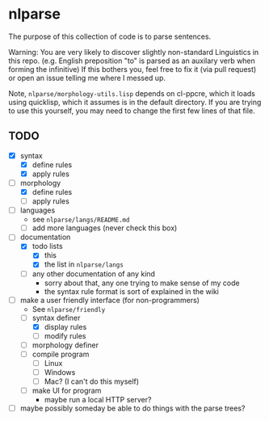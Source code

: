 # nlparse
The purpose of this collection of code is to parse sentences.

Warning: You are very likely to discover slightly non-standard Linguistics in this repo.
(e.g. English preposition "to" is parsed as an auxilary verb when forming the infinitive)
If this bothers you, feel free to fix it (via pull request) or open an issue telling me where I messed up.

Note, ```nlparse/morphology-utils.lisp``` depends on cl-ppcre, which it loads using quicklisp, which it assumes is in the default directory. If you are trying to use this yourself, you may need to change the first few lines of that file.

## TODO
- [x] syntax
  - [x] define rules
  - [x] apply rules
- [ ] morphology
  - [x] define rules
  - [ ] apply rules
- [ ] languages
  - see ```nlparse/langs/README.md```
  - [ ] add more languages (never check this box)
- [ ] documentation
  - [x] todo lists
    - [x] this
    - [x] the list in ```nlparse/langs```
  - [ ] any other documentation of any kind
    - sorry about that, any one trying to make sense of my code
    - the syntax rule format is sort of explained in the wiki
- [ ] make a user friendly interface (for non-programmers)
  - See ```nlparse/friendly```
  - [ ] syntax definer
    - [x] display rules
    - [ ] modify rules
  - [ ] morphology definer
  - [ ] compile program
    - [ ] Linux
    - [ ] Windows
    - [ ] Mac? (I can't do this myself)
  - [ ] make UI for program
    - maybe run a local HTTP server?
- [ ] maybe possibly someday be able to do things with the parse trees?

